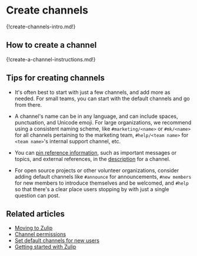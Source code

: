 # Create channels

{!create-channels-intro.md!}

## How to create a channel

{!create-a-channel-instructions.md!}

## Tips for creating channels

* It's often best to start with just a few channels, and add more as
  needed. For small teams, you can start with the default channels
  and go from there.

* A channel's name can be in any language, and can include spaces, punctuation,
  and Unicode emoji. For large organizations, we recommend using a consistent naming
  scheme, like `#marketing/<name>` or `#mk/<name>` for all channels
  pertaining to the marketing team, `#help/<team name>` for
  `<team name>`'s internal support channel, etc.

* You can [pin reference information](/help/pin-information), such as important
  messages or topics, and external references, in the
  [description](/help/view-channel-information#view-channel-description) for a
  channel.

* For open source projects or other volunteer organizations, consider
  adding default channels like `#announce` for announcements, `#new
  members` for new members to introduce themselves and be welcomed,
  and `#help` so that there's a clear place users stopping by with
  just a single question can post.

## Related articles

* [Moving to Zulip](/help/moving-to-zulip)
* [Channel permissions](/help/channel-permissions)
* [Set default channels for new users](/help/set-default-channels-for-new-users)
* [Getting started with Zulip](/help/getting-started-with-zulip)
